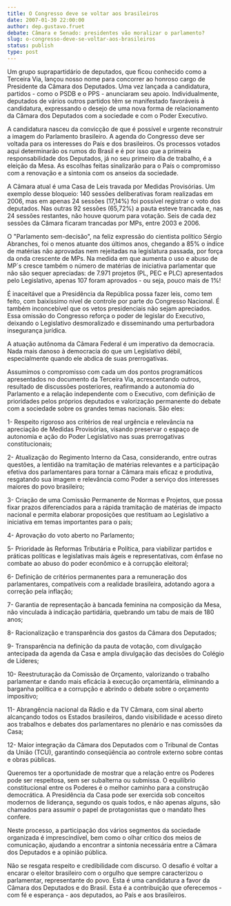 ```yaml
---
title: O Congresso deve se voltar aos brasileiros
date: 2007-01-30 22:00:00
author: dep.gustavo.fruet
debate: Câmara e Senado: presidentes vão moralizar o parlamento?
slug: o-congresso-deve-se-voltar-aos-brasileiros
status: publish 
type: post
---
```


Um grupo suprapartidário de deputados, que ficou conhecido como a Terceira Via, lançou nosso nome para concorrer ao honroso cargo de Presidente da Câmara dos Deputados. Uma vez lançada a candidatura, partidos - como o PSDB e o PPS - anunciaram seu apoio. Individualmente, deputados de vários outros partidos têm se manifestado favoráveis à candidatura, expressando o desejo de uma nova forma de relacionamento da Câmara dos Deputados com a sociedade e com o Poder Executivo.  
  
A candidatura nasceu da convicção de que é possível e urgente reconstruir a imagem do Parlamento brasileiro. A agenda do Congresso deve ser voltada para os interesses do País e dos brasileiros. Os processos votados aqui determinarão os rumos do Brasil e é por isso que a primeira responsabilidade dos Deputados, já no seu primeiro dia de trabalho, é a eleição da Mesa. As escolhas feitas sinalizarão para o País o compromisso com a renovação e a sintonia com os anseios da sociedade.  
  
A Câmara atual é uma Casa de Leis travada por Medidas Provisórias. Um exemplo desse bloqueio: 140 sessões deliberativas foram realizadas em 2006, mas em apenas 24 sessões (17,14%) foi possível registrar o voto dos deputados. Nas outras 92 sessões (65,72%) a pauta esteve trancada e, nas 24 sessões restantes, não houve quorum para votação. Seis de cada dez sessões da Câmara ficaram trancadas por MPs, entre 2003 e 2006.  
  
O "Parlamento sem-decisão", na feliz expressão do cientista político Sérgio Abranches, foi o menos atuante dos últimos anos, chegando a 85% o índice de matérias não aprovadas nem rejeitadas na legislatura passada, por força da onda crescente de MPs. Na medida em que aumenta o uso e abuso de MP´s cresce também o número de matérias de iniciativa parlamentar que não são sequer apreciadas: de 7.971 projetos (PL, PEC e PLC) apresentados pelo Legislativo, apenas 107 foram aprovados - ou seja, pouco mais de 1%!  
  
É inaceitável que a Presidência da República possa fazer leis, como tem feito, com baixíssimo nível de controle por parte do Congresso Nacional. É também inconcebível que os vetos presidenciais não sejam apreciados. Essa omissão do Congresso reforça o poder de legislar do Executivo, deixando o Legislativo desmoralizado e disseminando uma perturbadora insegurança jurídica.  
  
A atuação autônoma da Câmara Federal é um imperativo da democracia. Nada mais danoso à democracia do que um Legislativo débil, especialmente quando ele abdica de suas prerrogativas.  
  
Assumimos o compromisso com cada um dos pontos programáticos apresentados no documento da Terceira Via, acrescentando outros, resultado de discussões posteriores, reafirmando a autonomia do Parlamento e a relação independente com o Executivo, com definição de prioridades pelos próprios deputados e valorização permanente do debate com a sociedade sobre os grandes temas nacionais. São eles:  
  
1- Respeito rigoroso aos critérios de real urgência e relevância na apreciação de Medidas Provisórias, visando preservar o espaço de autonomia e ação do Poder Legislativo nas suas prerrogativas constitucionais;  
  
2- Atualização do Regimento Interno da Casa, considerando, entre outras questões, a lentidão na tramitação de matérias relevantes e a participação efetiva dos parlamentares para tornar a Câmara mais eficaz e produtiva, resgatando sua imagem e relevância como Poder a serviço dos interesses maiores do povo brasileiro;  
  
3- Criação de uma Comissão Permanente de Normas e Projetos, que possa fixar prazos diferenciados para a rápida tramitação de matérias de impacto nacional e permita elaborar proposições que restituam ao Legislativo a iniciativa em temas importantes para o país;  
  
4- Aprovação do voto aberto no Parlamento;  
  
5- Prioridade às Reformas Tributária e Política, para viabilizar partidos e práticas políticas e legislativas mais ágeis e representativas, com ênfase no combate ao abuso do poder econômico e à corrupção eleitoral;  
  
6- Definição de critérios permanentes para a remuneração dos parlamentares, compatíveis com a realidade brasileira, adotando agora a correção pela inflação;  
  
7- Garantia de representação à bancada feminina na composição da Mesa, não vinculada à indicação partidária, quebrando um tabu de mais de 180 anos;  
  
8- Racionalização e transparência dos gastos da Câmara dos Deputados;  
  
9- Transparência na definição da pauta de votação, com divulgação antecipada da agenda da Casa e ampla divulgação das decisões do Colégio de Líderes;  
  
10- Reestruturação da Comissão de Orçamento, valorizando o trabalho parlamentar e dando mais eficácia à execução orçamentária, eliminando a barganha política e a corrupção e abrindo o debate sobre o orçamento impositivo;  
  
11- Abrangência nacional da Rádio e da TV Câmara, com sinal aberto alcançando todos os Estados brasileiros, dando visibilidade e acesso direto aos trabalhos e debates dos parlamentares no plenário e nas comissões da Casa;  
  
12- Maior integração da Câmara dos Deputados com o Tribunal de Contas da União (TCU), garantindo conseqüência ao controle externo sobre contas e obras públicas.  
  
Queremos ter a oportunidade de mostrar que a relação entre os Poderes pode ser respeitosa, sem ser subalterna ou submissa. O equilíbrio constitucional entre os Poderes é o melhor caminho para a construção democrática. A Presidência da Casa pode ser exercida sob conceitos modernos de liderança, segundo os quais todos, e não apenas alguns, são chamados para assumir o papel de protagonistas que o mandato lhes confere.  
  
Neste processo, a participação dos vários segmentos da sociedade organizada é imprescindível, bem como o olhar crítico dos meios de comunicação, ajudando a encontrar a sintonia necessária entre a Câmara dos Deputados e a opinião pública.  
  
Não se resgata respeito e credibilidade com discurso. O desafio é voltar a encarar o eleitor brasileiro com o orgulho que sempre caracterizou o parlamentar, representante do povo. Esta é uma candidatura a favor da Câmara dos Deputados e do Brasil. Esta é a contribuição que oferecemos - com fé e esperança - aos deputados, ao País e aos brasileiros.
